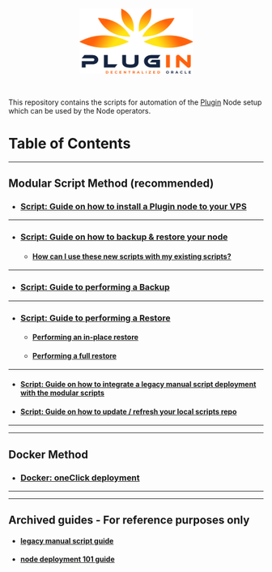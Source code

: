 <br/>
<p align="center">
<a href="https://goplugin.co" target="_blank">
<img src="https://github.com/GoPlugin/Plugin/blob/main/docs/plugin.png" width="225" alt="Plugin logo">
</a>
</p>
<br/>

This repository contains the scripts for automation of the [Plugin](https://goplugin.co/) Node setup which can be used by the Node operators.


# Table of Contents
---
## Modular Script Method (recommended)
  - ### [Script: Guide on how to install a Plugin node to your VPS](docs/node_autosetup.md)


---
  - ### [Script: Guide on how to backup & restore your node](docs/node_backup_restore.md)
      - #### [How can I use these new scripts with my existing scripts?](docs/node_backup_restore.md#how-do-i-integrate-these-new-scripts-to-my-nodes-existing-scr)
    
---    
  - ### [Script: Guide to performing a Backup](docs/node_backup_restore.md#performing-a-backup)

---
  - ### [Script: Guide to performing a Restore](docs/node_backup_restore.md#performing-a-restore)

      - #### [Performing an in-place restore](docs/node_backup_restore.md#the-in-place-restore)
      - #### [Performing a full restore](docs/node_backup_restore.md#full-restore)

---
  - #### [Script: Guide on how to integrate a legacy manual script deployment with the modular scripts](docs/manual-script_integrate_bkup.md)
  - #### [Script: Guide on how to update / refresh your local scripts repo](docs/node_scripts_details.md#refreshing-your-local-repo)

---
---
## Docker Method
  - ### [Docker: oneClick deployment](oneClickDeploy/README.md)


---
---
## Archived guides - For reference purposes only
   - #### [legacy manual script guide](docs/manual-script-deployment.md)
   - #### [node deployment 101 guide](docs/node_setup_101.md)